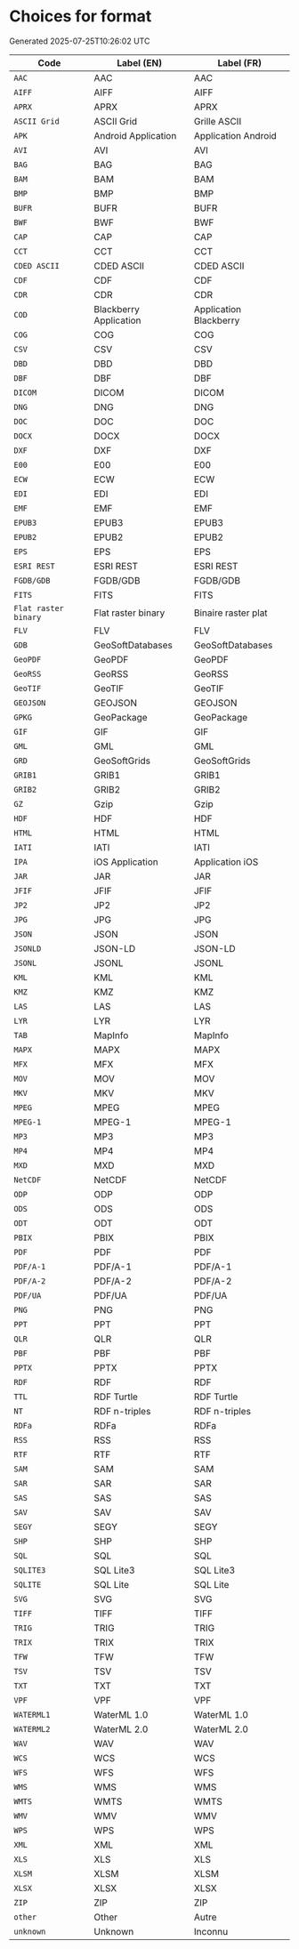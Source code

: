 # Choices for format

Generated 2025-07-25T10:26:02 UTC

| Code | Label (EN) | Label (FR) |
|------|------------|------------|
| `AAC` | AAC | AAC |
| `AIFF` | AIFF | AIFF |
| `APRX` | APRX | APRX |
| `ASCII Grid` | ASCII Grid | Grille ASCII |
| `APK` | Android Application | Application Android |
| `AVI` | AVI | AVI |
| `BAG` | BAG | BAG |
| `BAM` | BAM | BAM |
| `BMP` | BMP | BMP |
| `BUFR` | BUFR | BUFR |
| `BWF` | BWF | BWF |
| `CAP` | CAP | CAP |
| `CCT` | CCT | CCT |
| `CDED ASCII` | CDED ASCII | CDED ASCII |
| `CDF` | CDF | CDF |
| `CDR` | CDR | CDR |
| `COD` | Blackberry Application | Application Blackberry |
| `COG` | COG | COG |
| `CSV` | CSV | CSV |
| `DBD` | DBD | DBD |
| `DBF` | DBF | DBF |
| `DICOM` | DICOM | DICOM |
| `DNG` | DNG | DNG |
| `DOC` | DOC | DOC |
| `DOCX` | DOCX | DOCX |
| `DXF` | DXF | DXF |
| `E00` | E00 | E00 |
| `ECW` | ECW | ECW |
| `EDI` | EDI | EDI |
| `EMF` | EMF | EMF |
| `EPUB3` | EPUB3 | EPUB3 |
| `EPUB2` | EPUB2 | EPUB2 |
| `EPS` | EPS | EPS |
| `ESRI REST` | ESRI REST | ESRI REST |
| `FGDB/GDB` | FGDB/GDB | FGDB/GDB |
| `FITS` | FITS | FITS |
| `Flat raster binary` | Flat raster binary | Binaire raster plat |
| `FLV` | FLV | FLV |
| `GDB` | GeoSoftDatabases | GeoSoftDatabases |
| `GeoPDF` | GeoPDF | GeoPDF |
| `GeoRSS` | GeoRSS | GeoRSS |
| `GeoTIF` | GeoTIF | GeoTIF |
| `GEOJSON` | GEOJSON | GEOJSON |
| `GPKG` | GeoPackage | GeoPackage |
| `GIF` | GIF | GIF |
| `GML` | GML | GML |
| `GRD` | GeoSoftGrids | GeoSoftGrids |
| `GRIB1` | GRIB1 | GRIB1 |
| `GRIB2` | GRIB2 | GRIB2 |
| `GZ` | Gzip | Gzip |
| `HDF` | HDF | HDF |
| `HTML` | HTML | HTML |
| `IATI` | IATI | IATI |
| `IPA` | iOS Application | Application iOS |
| `JAR` | JAR | JAR |
| `JFIF` | JFIF | JFIF |
| `JP2` | JP2 | JP2 |
| `JPG` | JPG | JPG |
| `JSON` | JSON | JSON |
| `JSONLD` | JSON-LD | JSON-LD |
| `JSONL` | JSONL | JSONL |
| `KML` | KML | KML |
| `KMZ` | KMZ | KMZ |
| `LAS` | LAS | LAS |
| `LYR` | LYR | LYR |
| `TAB` | MapInfo | MapInfo |
| `MAPX` | MAPX | MAPX |
| `MFX` | MFX | MFX |
| `MOV` | MOV | MOV |
| `MKV` | MKV | MKV |
| `MPEG` | MPEG | MPEG |
| `MPEG-1` | MPEG-1 | MPEG-1 |
| `MP3` | MP3 | MP3 |
| `MP4` | MP4 | MP4 |
| `MXD` | MXD | MXD |
| `NetCDF` | NetCDF | NetCDF |
| `ODP` | ODP | ODP |
| `ODS` | ODS | ODS |
| `ODT` | ODT | ODT |
| `PBIX` | PBIX | PBIX |
| `PDF` | PDF | PDF |
| `PDF/A-1` | PDF/A-1 | PDF/A-1 |
| `PDF/A-2` | PDF/A-2 | PDF/A-2 |
| `PDF/UA` | PDF/UA | PDF/UA |
| `PNG` | PNG | PNG |
| `PPT` | PPT | PPT |
| `QLR` | QLR | QLR |
| `PBF` | PBF | PBF |
| `PPTX` | PPTX | PPTX |
| `RDF` | RDF | RDF |
| `TTL` | RDF Turtle | RDF Turtle |
| `NT` | RDF n-triples | RDF n-triples |
| `RDFa` | RDFa | RDFa |
| `RSS` | RSS | RSS |
| `RTF` | RTF | RTF |
| `SAM` | SAM | SAM |
| `SAR` | SAR | SAR |
| `SAS` | SAS | SAS |
| `SAV` | SAV | SAV |
| `SEGY` | SEGY | SEGY |
| `SHP` | SHP | SHP |
| `SQL` | SQL | SQL |
| `SQLITE3` | SQL Lite3 | SQL Lite3 |
| `SQLITE` | SQL Lite | SQL Lite |
| `SVG` | SVG | SVG |
| `TIFF` | TIFF | TIFF |
| `TRIG` | TRIG | TRIG |
| `TRIX` | TRIX | TRIX |
| `TFW` | TFW | TFW |
| `TSV` | TSV | TSV |
| `TXT` | TXT | TXT |
| `VPF` | VPF | VPF |
| `WATERML1` | WaterML 1.0 | WaterML 1.0 |
| `WATERML2` | WaterML 2.0 | WaterML 2.0 |
| `WAV` | WAV | WAV |
| `WCS` | WCS | WCS |
| `WFS` | WFS | WFS |
| `WMS` | WMS | WMS |
| `WMTS` | WMTS | WMTS |
| `WMV` | WMV | WMV |
| `WPS` | WPS | WPS |
| `XML` | XML | XML |
| `XLS` | XLS | XLS |
| `XLSM` | XLSM | XLSM |
| `XLSX` | XLSX | XLSX |
| `ZIP` | ZIP | ZIP |
| `other` | Other | Autre |
| `unknown` | Unknown | Inconnu |
